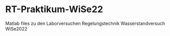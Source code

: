 # RT-Praktikum-WiSe22
Matlab files zu den Laborversuchen Regelungstechnik Wasserstandversuch WiSe2022
